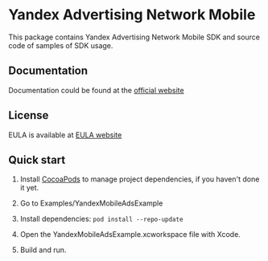 # Yandex Advertising Network Mobile
This package contains Yandex Advertising Network Mobile SDK and source code of samples of SDK usage.

## Documentation
Documentation could be found at the [official website][DOCUMENTATION]

## License
EULA is available at [EULA website][LICENSE] 

## Quick start
1. Install [CocoaPods] to manage project dependencies, if you haven't done it yet.

2. Go to Examples/YandexMobileAdsExample

3. Install dependencies: ```pod install --repo-update```

4. Open the YandexMobileAdsExample.xcworkspace file with Xcode.

5. Build and run.

[DOCUMENTATION]: https://tech.yandex.ru/mobile-ads/
[LICENSE]: https://yandex.com/legal/mobileads_sdk_agreement/
[CocoaPods]: http://cocoapods.org/
